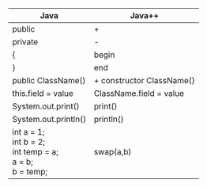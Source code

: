 | Java      | Java++      |
| ------------- | ------------- |
| public | + |
| private | - |
| { | begin |
| } | end |
| public ClassName() | + constructor ClassName() |
| this.field = value | ClassName.field = value |
| System.out.print() | print() |
| System.out.println() | println() |
| int a = 1;<br> int b = 2;<br> int temp = a;<br> a = b;<br> b = temp;| swap(a,b) |

